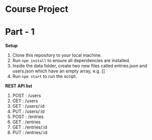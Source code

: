 # Course Project

# Part - 1
**Setup**
1) Clone this repository to your local machine.
2) Run `npm install` to ensure all dependencies are installed.
3) Inside the data folder, create two new files called entries.json and users.json which have an empty array, e.g. []
4) Run `npm start` to run the script.

**REST API list**
1) POST : /users
2) GET : /users
3) GET : /users/:id
4) PUT : /users/:id
5) POST : /entries
6) GET : /entries
7) GET : /entries/:id
8) PUT : /entries/:id
